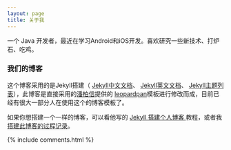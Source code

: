 ```yaml
---
layout: page
title: 关于我 
---
```


一个 Java 开发者，最近在学习Android和iOS开发。喜欢研究一些新技术、打炉石、吃鸡。
<p>


<p>

<h3> 我们的博客 </h3>  

<p>

这个博客采用的是Jekyll搭建（
<a href="http://jekyll.bootcss.com/" target="_blank"> Jekyll中文文档</a>、
<a href="https://jekyllrb.com/" target="_blank">Jekyll英文文档</a>、
<a href="http://jekyllthemes.org/" target="_blank">Jekyll主题列表</a>），此博客是直接采用的<a href="http://baixin.io/" target="_blank">潘柏信</a>提供的
<a href="https://github.com/leopardpan/leopardpan.github.io" target="_blank">leopardpan</a>模板进行修改而成，目前已经有很大一部分人在使用这个的博客模板了。

<p>

如果你想搭建一个一样的博客，可以看他写的
<a href="http://baixin.io/2016/10/jekyll_tutorials1/" target="_blank"> Jekyll 搭建个人博客 </a>教程，或者我<a href="/2017/09/jekyll_blog/" target="_blank">搭建此博客的过程记录</a>。

<p>

{% include comments.html %}



